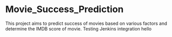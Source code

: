 # Movie_Success_Prediction
This project aims to predict success of movies based on various factors and determine the IMDB score of movie.
Testing Jenkins integration
hello
